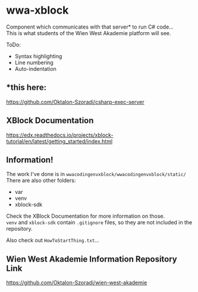 # wwa-xblock
Component which communicates with that server* to run C# code...  
This is what students of the Wien West Akademie platform will see.

ToDo:
- Syntax highlighting
- Line numbering
- Auto-indentation

## *this here:
https://github.com/Oktalon-Szoradi/csharp-exec-server

## XBlock Documentation
https://edx.readthedocs.io/projects/xblock-tutorial/en/latest/getting_started/index.html

## Information!
The work I've done is in `wwacodingenvxblock/wwacodingenvxblock/static/`  
There are also other folders:
- var
- venv
- xblock-sdk

Check the XBlock Documentation for more information on those.  
`venv` and `xblock-sdk` contain `.gitignore` files, so they are not included in the repository.

Also check out `HowToStartThing.txt`...

## Wien West Akademie Information Repository Link
https://github.com/Oktalon-Szoradi/wien-west-akademie
